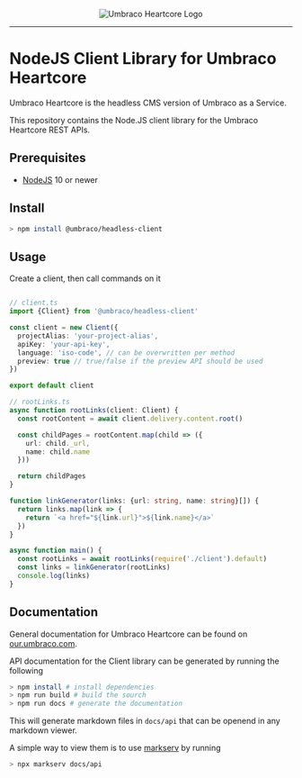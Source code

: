 <p align="center">
  <img src="https://github.com/umbraco/Umbraco.Headless.Client.NodeJs/raw/master/.github/img/logo.png" alt="Umbraco Heartcore Logo" />
</p>

<hr>

# NodeJS Client Library for Umbraco Heartcore

Umbraco Heartcore is the headless CMS version of Umbraco as a Service.

This repository contains the Node.JS client library for the Umbraco Heartcore REST APIs.

## Prerequisites

* [NodeJS](https://nodejs.org) 10 or newer

## Install

```bash
> npm install @umbraco/headless-client
```

## Usage

Create a client, then call commands on it

```typescript

// client.ts
import {Client} from '@umbraco/headless-client'

const client = new Client({
  projectAlias: 'your-project-alias',
  apiKey: 'your-api-key',
  language: 'iso-code', // can be overwritten per method
  preview: true // true/false if the preview API should be used
})

export default client

// rootLinks.ts
async function rootLinks(client: Client) {
  const rootContent = await client.delivery.content.root()

  const childPages = rootContent.map(child => ({
    url: child._url,
    name: child.name
  }))

  return childPages
}

function linkGenerator(links: {url: string, name: string}[]) {
  return links.map(link => {
    return `<a href="${link.url}">${link.name}</a>`
  })
}

async function main() {
  const rootLinks = await rootLinks(require('./client').default)
  const links = linkGenerator(rootLinks)
  console.log(links)
}

```

## Documentation

General documentation for Umbraco Heartcore can be found on [our.umbraco.com](https://our.umbraco.com/documentation/Umbraco-Heartcore/).

API documentation for the Client library can be generated by running the following

```bash
> npm install # install dependencies
> npm run build # build the sourch
> npm run docs # generate the documentation
```

This will generate markdown files in `docs/api` that can be openend in any markdown viewer.

A simple way to view them is to use [markserv](https://www.npmjs.com/package/markserv) by running

```bash
> npx markserv docs/api
```
